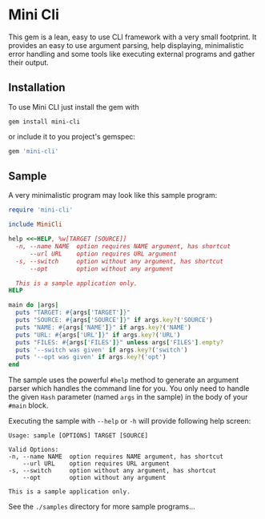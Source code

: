 # Mini Cli

This gem is a lean, easy to use CLI framework with a very small footprint. It provides an easy to use argument parsing, help displaying, minimalistic error handling and some tools like executing external programs and gather their output.

## Installation

To use Mini CLI just install the gem with

```shell
gem install mini-cli
```

or include it to you project's gemspec:

```ruby
gem 'mini-cli'
```

## Sample

A very minimalistic program may look like this sample program:

```ruby
require 'mini-cli'

include MiniCli

help <<~HELP, %w[TARGET [SOURCE]]
  -n, --name NAME  option requires NAME argument, has shortcut
      --url URL    option requires URL argument
  -s, --switch     option without any argument, has shortcut
      --opt        option without any argument

  This is a sample application only.
HELP

main do |args|
  puts "TARGET: #{args['TARGET']}"
  puts "SOURCE: #{args['SOURCE']}" if args.key?('SOURCE')
  puts "NAME: #{args['NAME']}" if args.key?('NAME')
  puts "URL: #{args['URL']}" if args.key?('URL')
  puts "FILES: #{args['FILES']}" unless args['FILES'].empty?
  puts '--switch was given' if args.key?('switch')
  puts '--opt was given' if args.key?('opt')
end
```

The sample uses the powerful `#help` method to generate an argument parser which handles the command line for you. You only need to handle the given `Hash` parameter (named `args` in the sample) in the body of your `#main` block.

Executing the sample with `--help` or `-h` will provide following help screen:

```
Usage: sample [OPTIONS] TARGET [SOURCE]

Valid Options:
-n, --name NAME  option requires NAME argument, has shortcut
    --url URL    option requires URL argument
-s, --switch     option without any argument, has shortcut
    --opt        option without any argument

This is a sample application only.
```

See the `./samples` directory for more sample programs…
